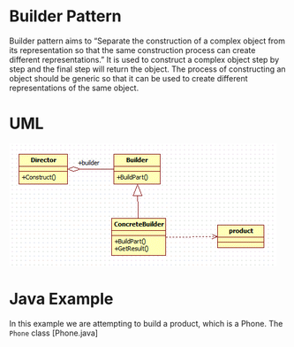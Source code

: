 # Builder Pattern

Builder pattern aims to “Separate the construction of a complex object from its representation so that the same construction process can create different representations.” It is used to construct a complex object step by step and the final step will return the object. The process of constructing an object should be generic so that it can be used to create different representations of the same object.

# UML
![Builder Pattern](example/uml.gif)

# Java Example

In this example we are attempting to build a product, which is a Phone. The `Phone` class [Phone.java]